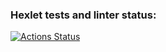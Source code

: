 ### Hexlet tests and linter status:
[![Actions Status](https://github.com/BellatorJS/typescript-developer-project-81/actions/workflows/hexlet-check.yml/badge.svg)](https://github.com/BellatorJS/typescript-developer-project-81/actions)